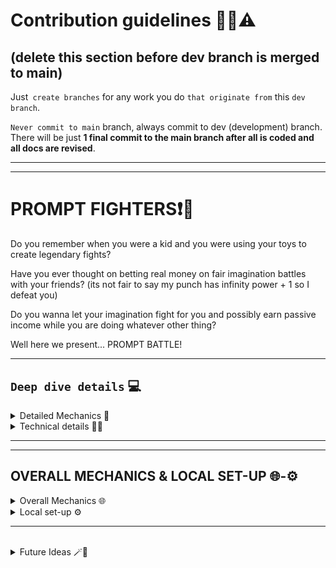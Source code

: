 # Contribution guidelines 🚧👷⚠️
## (delete this section before dev branch is merged to main)

Just` create branches` for any work you do `that originate from` this `dev branch`.

`Never commit to main` branch, always commit to dev (development) branch. 
There will be just **1 final commit to the main branch after all is coded and all docs are revised**. 

---
---

# PROMPT FIGHTERS❗🤯

Do you remember when you were a kid and you were using your toys to create legendary fights?

Have you ever thought on betting real money on fair imagination battles with your friends? (its not fair to say my punch has infinity power + 1 so I defeat you)

Do you wanna let your imagination fight for you and possibly earn passive income while you are doing whatever other thing?

Well here we present... PROMPT BATTLE!

---

## `Deep dive details` 💻

<details> <summary> Detailed Mechanics 📜 </summary>

#### Read the details of all mechanics and its reason why at [whitepaper](./docs/whitepaper.md).

#### **_`Mechanics Implemented`_**

- Personalized NFTs.
- Fight against other NFTs.
- Social Media Reputation of NFTs.
- Automated Fighting.
- Friends System.

</details>

<details> <summary> Technical details 🧑‍💻 </summary>

#### Read technical details at [docs](./docs).

#### Check the full-stack source code at [src](./src)

#### **_`Tech Used`_**

- Chainlink VRF
- Chainlink CCIP
- Chainlink Functions
- Chainlink Upkeep
- ENS for challenging friends
- OpenAI - APIs
- The Graph Indexer for matchmaking, events tracking in website...


</details>

---

---

## OVERALL MECHANICS & LOCAL SET-UP 🌐-⚙️

<details> <summary> Overall Mechanics 🌐 </summary>

## What is it❓

Prompt Fighters is a game that allows you to create your own NFT that can be literally anything and then use it to fight against other players.

How is that possible? Using AI and blockchain techology we have managed to create real world imaginary battles that are fair and transparent.

---

## How does it work❓

---

### Create your character 🧑‍🤝‍🧑

You enter the website, you connect your wallet, you fill up the template prompt to create your character and badamboom!

An AI that generates images will make your character come true and save its description and image on blockchain.

As we are using _`Chainlink Functions`_ for that all the players have the same tempalte prompt and all characters will be balanced creating a fair metagame.

> **WARNING ⚠️**: If your NFT contains non-appropiate contect according to OpenAI filters you won't be able to generate it.

<details> <summary> Promt Template 📜 </summary>

```
CREATE A REALISTIC IMAGE OF A CHARACTER THAT:
Name: A_NAME
Race: WRITE_ANYTHING_YOU_CAN_IMAGINE
Weapon: WRITE_ANYTHING_YOU_CAN_IMAGINE
Special skill: WRITE_ANYTHING_YOU_CAN_IMAGINE
Fear: WRITE_ANYTHING_YOU_CAN_IMAGINE

FILTERS:

- If the character is too powerful do nothing and just return the word: INVALID. Too powerful means that he has things like infinite power. Things like in any of the descirptions having words that indicate traits that would make the characters always win in a story: my character always wins, he is invincible... Keep in mind that the characters have to be able to create interesting battle stories against other characters.

- The characters can be as wacky as they want to be, just say INVALID if the character has some words that describe it as unvincible which would ruin the fight experience for other players.
```

</details>

<details> <summary> C4: the magical light bulb that explodes 🔅</summary>

```
CREATE A REALISTIC IMAGE OF A CHARACTER THAT:
Name: C4
Race: An explosive in the shape of a magical ligth bulb
Weapon: A machinegun
Special skill: Explode, but he loses if he does, its just a last resource
Fear: Exploding

(Rest of the promt...)
```

</details>

<details> <summary> Leonardo: the 2 tails leopard that has a knife and plays golf really well 🐆</summary>

```
CREATE A REALISTIC IMAGE OF A CHARACTER THAT:
Name: Leonardo
Race: A leopard with 4 legs and 2 tails
Weapon: A knife
Special skill: Runs very fast and is very good at playing golf
Fear: Looking himself in the mirror

(Rest of the promt...)
```

</details>

<details> <summary> Leonardo and C4 after their fight</summary>

<img src="./repo-images/game-images/c4-leonardo.png">

</details>

---

### FIGHT! 👊

You will decide to bet some money and when someone accepts your offer your characters will fight!

In the imagination world (chatGPT ivnents a story with a specific prompt) your NFTs will fight and after that you will receive a short story on how the fight went. (When AI generates better videos this could be a video)
(Again using Chainlink Functions for transparently using the same prompt when calling OpenAI-APIs)

The winner will be decided by statistics based on your nfts traits and your opponents ones, and using VRF a fair winner will be decided. You never know who will fight in the imagination realm! But sometimes if circumstances are favourable your character might have more chances! (This is how we use Chainlink VRF)

Example duel between Leonardo and C4:

```
Under the shimmering moon, C4, the magical light bulb with explosive tendencies, faced Leonardo, the swift leopard with two tails. C4's machine gun gleamed in the night as Leonardo brandished his knife, his four legs poised to sprint.

The air crackled with tension, the duelists’ eyes locked in a fierce stare. C4 calculated, knowing his greatest strength was his final move, while Leonardo flexed his tails, ready to dash. They circled, Leonardo's speed a blur, C4's barrel a steady hum.

Then, in a flash, Leonardo used his golf skills to chip a stone towards C4. It was a feint; as C4 braced for impact, Leonardo pounced from behind, pinning C4 without triggering an explosion. The bulb, fearing its end, surrendered.

WINNER == Leonardo.
```

---

### FAME AND GLORY! 🏆

Your NFTs will have a life on their own and social media profiles on Lens with their own history stats, number of fights won, reputation etc
(Lens)

---

### AUTOMATED GAMING 🎲🎮

Would you like to play with your imagination like your kid inside but you don't have time cause of adulthood???

DONT WORRY! You can leave a fighter in the ETHERNAL ARENA and let it automatically fight non-stop until you want so every night, when coming back from work, you can just enter the website and read the amazing battles your NFT has been battleing around while you were working.

For cheap ETHERNAL FIGHTING we use CCIP to load-off computing costs and Chainlink Upkeep to make it automated.

</details>

<details> <summary> Local set-up ⚙️ </summary>

Run a node bla bla... (TODO)

</details>

---

<br/>

<details> <summary> Future Ideas 🪄🔮 </summary>

> 📘 **Note** ℹ️: We had more features in plan but due to the deadline we decided to leave them here as an interesting example on what else can be done with this kind of game.

### THE MARKET OF WARRIORS 🪖💸

As your fighters are NFT you can trade them as much as you want.


You can even lend your imaginative fighters (NFTs) to other players and earn interest on the fights they win when other players use them.

</details>
